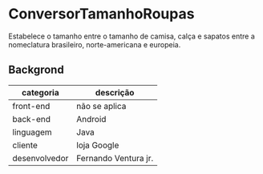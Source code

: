 # ConversorTamanhoRoupas
Estabelece o tamanho entre o tamanho de camisa, calça e sapatos entre a nomeclatura brasileiro, norte-americana e europeia.

## Backgrond
| categoria     | descrição            |
|---------------|----------------------|
| front-end     | não se aplica        |
| back-end      | Android              |
| linguagem     | Java                 |
| cliente       | loja Google          |
| desenvolvedor | Fernando Ventura jr. |
